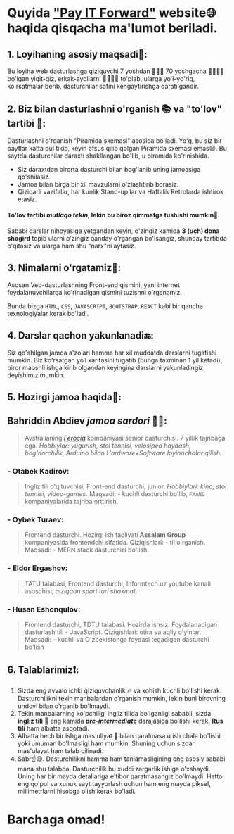 # Quyida ["Pay IT Forward"](https://it-forward.github.io/) website🌐 haqida qisqacha ma'lumot beriladi.

## 1. Loyihaning asosiy maqsadi🥅:

Bu loyiha web dasturlashga qiziquvchi 7 yoshdan 👧🏻👦 70 yoshgacha 👩🏻🧔🏻 bo'lgan yigit-qiz, erkak-ayollarni 👵🏼👴🏻 to'plab, ularga yo'l-yo'riq, ko'rsatmalar berib, dasturchilar safini kengaytirishga qaratilgandir.

## 2. Biz bilan dasturlashni o'rganish 📚 va "to'lov" tartibi 💸:

Dasturlashni o'rganish "Piramida sxemasi" asosida bo'ladi. Yo'q, bu siz bir paytlar katta pul tikib, keyin afsus qilib qolgan Piramida sxemasi emas😄.
Bu saytda dasturchilar daraxti shakllangan bo'lib, u piramida ko'rinishida.

- Siz daraxtdan birorta dasturchi bilan bog'lanib uning jamoasiga qo'shilasiz.
- Jamoa bilan birga bir xil mavzularni o'zlashtirib borasiz.
- Qiziqarli vazifalar, har kunlik Stand-up lar va Haftalik Retrolarda ishtirok etasiz.

#### To'lov tartibi <i>mutlaqo tekin</i>, lekin bu biroz qimmatga tushishi mumkin🤑.

Sababi darslar nihoyasiga yetgandan keyin, o'zingiz kamida **3 (uch) dona shogird** topib ularni o'zingiz qanday o'rgangan bo'lsangiz, shunday tartibda o'qitasiz va ularga ham shu "narx"ni aytasiz.

## 3. Nimalarni o'rgatamiz📝:

Asosan Veb-dasturlashning Front-end qismini, yani internet foydalanuvchilarga ko'rinadigan qismini tuzishni o'rganamiz.

Bunda bizga `HTML`, `CSS`, `JAVASCRIPT`, `BOOTSTRAP`, `REACT` kabi bir qancha texnologiyalar kerak bo'ladi.

## 4. Darslar qachon yakunlanadi🔚:

Siz qo'shilgan jamoa a'zolari hamma har xil muddatda darslarni tugatishi mumkin. Biz ko'rsatgan yo‘l xaritasini tugatib (bunga taxminan 1 yil ketadi), biror maoshli ishga kirib olgandan keyingina darslarni yakunladingiz deyishimiz mumkin.

## 5. Hozirgi jamoa haqida👥:

## **Bahriddin Abdiev** _jamoa sardori_ 💪🏼:

> Avstralianing _[Ferocia](https://ferocia.com.au/)_ kompaniyasi senior dasturchisi. _7_ yillik tajribaga ega. _Hobbiylar: yugurish, stol tennisi, velosiped haydash, bog'dorchilik, Arduino bilan Hardware+Software loyihachalar qilish._

### - **Otabek Kadirov**:

> Ingliz tili o'qituvchisi, Front-end dasturchi, junior. _Hobbiylari: kino, stol tennisi, video-games._ Maqsadi: - kuchli dasturchi bo'lib, `FAANG` kompaniyalarida tajriba orttirish.

### - **Oybek Turaev**:

> Frontend dasturchi. Hozirgi ish faoliyati **Assalam Group** kompaniyasida frontendchi sifatida. Qiziqishlari: - til o'rganish. Maqsadi: - MERN stack dasturchisi bo'lish.

### - **Eldor Ergashov**:

> TATU talabasi, Frontend dasturchi, Informtech.uz youtube kanali asoschisi, _qiziqqan sport turi shaxmat._

### - **Husan Eshonqulov**:

> Frontend dasturchi, TDTU talabasi. Hozirda ishsiz. Foydalanadigan dasturlash tili - JavaScript. Qiziqishlari: otira va aqliy o'yinlar. Maqsadi: - kuchli va O'zbekistonga foydasi tegadigan dasturchi bo'lish

## 6. Talablarimiz❗️:

1. Sizda eng avvalo ichki qiziquvchanlik 🔥 va xohish kuchli bo'lishi kerak. Dasturchilikni tekin manbalardan o'rganish mumkin, lekin buni birovning undovi bilan o'rganib bo'lmaydi.
2. Tekin manbalarning ko'pchiligi ingliz tilida bo'lganligi sababli, sizda **ingliz tili** 🏴󠁧󠁢󠁥󠁮󠁧󠁿 eng kamida _**pre-intermediate**_ darajasida bo'lishi kerak. **Rus tili** ham albatta asqotadi.
3. Albatta hech bir ishga mas'uliyat 🧐 bilan qaralmasa u ish chala bo'lishi yoki umuman bo'lmasligi ham mumkin. Shuning uchun sizdan mas'ulayat ham talab qilinadi.
4. Sabr☝️😌. Dasturchilikni hamma ham tanlamasligining eng asosiy sababi mana shu talabda. Dasturchilik bu xuddi zargarlik ishiga o'xshaydi. Uning har bir mayda detallariga e'tibor qaratmasangiz bo'lmaydi. Hatto eng qo'pol va xunuk sayt tayyorlash uchun ham eng mayda piksel, millimetrlarni hisobga olish kerak bo'ladi.

# Barchaga omad!
